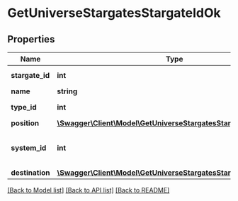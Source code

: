 # GetUniverseStargatesStargateIdOk

## Properties
Name | Type | Description | Notes
------------ | ------------- | ------------- | -------------
**stargate_id** | **int** | stargate_id integer | 
**name** | **string** | name string | 
**type_id** | **int** | type_id integer | 
**position** | [**\Swagger\Client\Model\GetUniverseStargatesStargateIdPosition**](GetUniverseStargatesStargateIdPosition.md) |  | [optional] 
**system_id** | **int** | The solar system this stargate is in | 
**destination** | [**\Swagger\Client\Model\GetUniverseStargatesStargateIdDestination**](GetUniverseStargatesStargateIdDestination.md) |  | [optional] 

[[Back to Model list]](../README.md#documentation-for-models) [[Back to API list]](../README.md#documentation-for-api-endpoints) [[Back to README]](../README.md)


